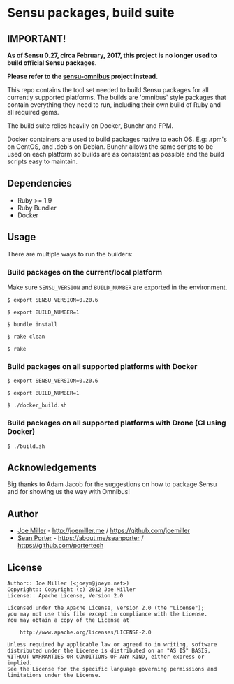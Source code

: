Sensu packages, build suite
===========================

## IMPORTANT!

**As of Sensu 0.27, circa February, 2017, this project is no longer used to build official Sensu packages.**

**Please refer to the [sensu-omnibus](https://github.com/sensu/sensu-omnibus) project instead.**

This repo contains the tool set needed to build Sensu packages for all
currently supported platforms. The builds are 'omnibus' style packages
that contain everything they need to run, including their own build of
Ruby and all required gems.

The build suite relies heavily on Docker, Bunchr and FPM.

Docker containers are used to build packages native to each OS. E.g:
.rpm's on CentOS, and .deb's on Debian. Bunchr allows the same scripts
to be used on each platform so builds are as consistent as possible
and the build scripts easy to maintain.

Dependencies
------------

- Ruby >= 1.9
- Ruby Bundler
- Docker

Usage
-----

There are multiple ways to run the builders:

### Build packages on the current/local platform

Make sure `SENSU_VERSION` and `BUILD_NUMBER` are exported in the environment.

```
$ export SENSU_VERSION=0.20.6

$ export BUILD_NUMBER=1

$ bundle install

$ rake clean

$ rake
```

### Build packages on all supported platforms with Docker

```
$ export SENSU_VERSION=0.20.6

$ export BUILD_NUMBER=1

$ ./docker_build.sh
```

### Build packages on all supported platforms with Drone (CI using Docker)

```
$ ./build.sh
```

Acknowledgements
----------------

Big thanks to Adam Jacob for the suggestions on how to package Sensu and for
showing us the way with Omnibus!

Author
------

* [Joe Miller](https://twitter.com/miller_joe) - http://joemiller.me /  https://github.com/joemiller
* [Sean Porter](https://twitter.com/portertech) - https://about.me/seanporter / https://github.com/portertech

License
-------

    Author:: Joe Miller (<joeym@joeym.net>)
    Copyright:: Copyright (c) 2012 Joe Miller
    License:: Apache License, Version 2.0

    Licensed under the Apache License, Version 2.0 (the "License");
    you may not use this file except in compliance with the License.
    You may obtain a copy of the License at

        http://www.apache.org/licenses/LICENSE-2.0

    Unless required by applicable law or agreed to in writing, software
    distributed under the License is distributed on an "AS IS" BASIS,
    WITHOUT WARRANTIES OR CONDITIONS OF ANY KIND, either express or implied.
    See the License for the specific language governing permissions and
    limitations under the License.
